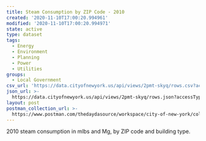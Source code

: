 ```yaml
---
title: Steam Consumption by ZIP Code - 2010
created: '2020-11-10T17:00:20.994961'
modified: '2020-11-10T17:00:20.994971'
state: active
type: dataset
tags:
  - Energy
  - Environment
  - Planning
  - Power
  - Utilities
groups:
  - Local Government
csv_url: 'https://data.cityofnewyork.us/api/views/2pmt-skyq/rows.csv?accessType=DOWNLOAD'
json_url: >-
  https://data.cityofnewyork.us/api/views/2pmt-skyq/rows.json?accessType=DOWNLOAD
layout: post
postman_collection_url: >-
  https://www.postman.com/thedaydasource/workspace/city-of-new-york/collection/15909983-65bebfd6-e636-4d3c-8824-3b037faf97dd
---
```

2010 steam consumption in mlbs and Mg, by ZIP code and building type.
